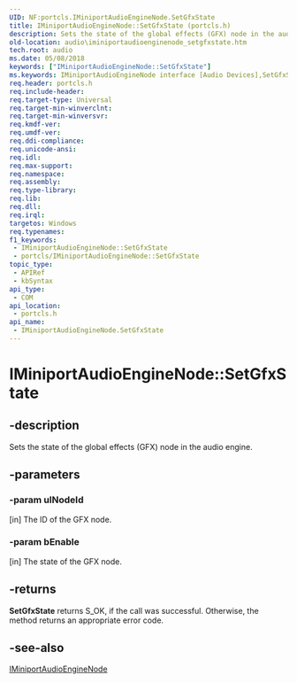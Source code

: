 ```yaml
---
UID: NF:portcls.IMiniportAudioEngineNode.SetGfxState
title: IMiniportAudioEngineNode::SetGfxState (portcls.h)
description: Sets the state of the global effects (GFX) node in the audio engine.
old-location: audio\iminiportaudioenginenode_setgfxstate.htm
tech.root: audio
ms.date: 05/08/2018
keywords: ["IMiniportAudioEngineNode::SetGfxState"]
ms.keywords: IMiniportAudioEngineNode interface [Audio Devices],SetGfxState method, IMiniportAudioEngineNode.SetGfxState, IMiniportAudioEngineNode::SetGfxState, SetGfxState, SetGfxState method [Audio Devices], SetGfxState method [Audio Devices],IMiniportAudioEngineNode interface, audio.iminiportaudioenginenode_setgfxstate, portcls/IMiniportAudioEngineNode::SetGfxState
req.header: portcls.h
req.include-header: 
req.target-type: Universal
req.target-min-winverclnt: 
req.target-min-winversvr: 
req.kmdf-ver: 
req.umdf-ver: 
req.ddi-compliance: 
req.unicode-ansi: 
req.idl: 
req.max-support: 
req.namespace: 
req.assembly: 
req.type-library: 
req.lib: 
req.dll: 
req.irql: 
targetos: Windows
req.typenames: 
f1_keywords:
 - IMiniportAudioEngineNode::SetGfxState
 - portcls/IMiniportAudioEngineNode::SetGfxState
topic_type:
 - APIRef
 - kbSyntax
api_type:
 - COM
api_location:
 - portcls.h
api_name:
 - IMiniportAudioEngineNode.SetGfxState
---
```


# IMiniportAudioEngineNode::SetGfxState


## -description

Sets the state of the global effects (GFX) node in the audio engine.

## -parameters

### -param ulNodeId 

[in]
The ID of the GFX node.

### -param bEnable 

[in]
The state of the GFX node.

## -returns

<b>SetGfxState</b> returns S_OK, if the call was successful. Otherwise, the method returns an appropriate error code.

## -see-also

<a href="/windows-hardware/drivers/ddi/portcls/nn-portcls-iminiportaudioenginenode">IMiniportAudioEngineNode</a>
